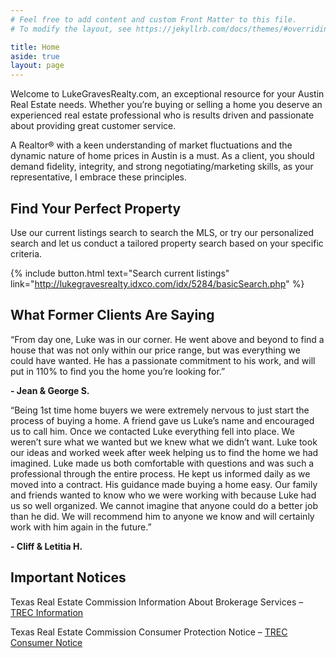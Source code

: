 ```yaml
---
# Feel free to add content and custom Front Matter to this file.
# To modify the layout, see https://jekyllrb.com/docs/themes/#overriding-theme-defaults

title: Home
aside: true
layout: page
---
```


Welcome to LukeGravesRealty.com, an exceptional resource for your Austin Real Estate needs. Whether you’re buying or selling a home you deserve an experienced real estate professional who is results driven and passionate about providing great customer service.

A Realtor® with a keen understanding of market fluctuations and the dynamic nature of home prices in Austin is a must. As a client, you should demand fidelity, integrity, and strong negotiating/marketing skills, as your representative, I embrace these principles.

## Find Your Perfect Property

Use our current listings search to search the MLS, or try our personalized search and let us conduct a tailored property search based on your specific criteria.

{% include button.html text="Search current listings" link="http://lukegravesrealty.idxco.com/idx/5284/basicSearch.php" %}

## What Former Clients Are Saying

“From day one, Luke was in our corner. He went above and beyond to find a house that was not only within our price range, but was everything we could have wanted. He has a passionate commitment to his work, and will put in 110% to find you the home you’re looking for.”

<strong class="sig">- Jean & George S.</strong>


“Being 1st time home buyers we were extremely nervous to just start the process of buying a home. A friend gave us Luke’s name and encouraged us to call him. Once we contacted Luke everything fell into place. We weren’t sure what we wanted but we knew what we didn’t want. Luke took our ideas and worked week after week helping us to find the home we had imagined. Luke made us both comfortable with questions and was such a professional through the entire process. He kept us informed daily as we moved into a contract. His guidance made buying a home easy. Our family and friends wanted to know who we were working with because Luke had us so well organized. We cannot imagine that anyone could do a better job than he did. We will recommend him to anyone we know and will certainly work with him again in the future.”

<strong class="sig">- Cliff & Letitia H.</strong>

## Important Notices

Texas Real Estate Commission Information About Brokerage Services – [TREC Information](assets/IABS.pdf)

Texas Real Estate Commission Consumer Protection Notice – [TREC Consumer Notice](assets/Consumer-Protection-Notice.pdf)
